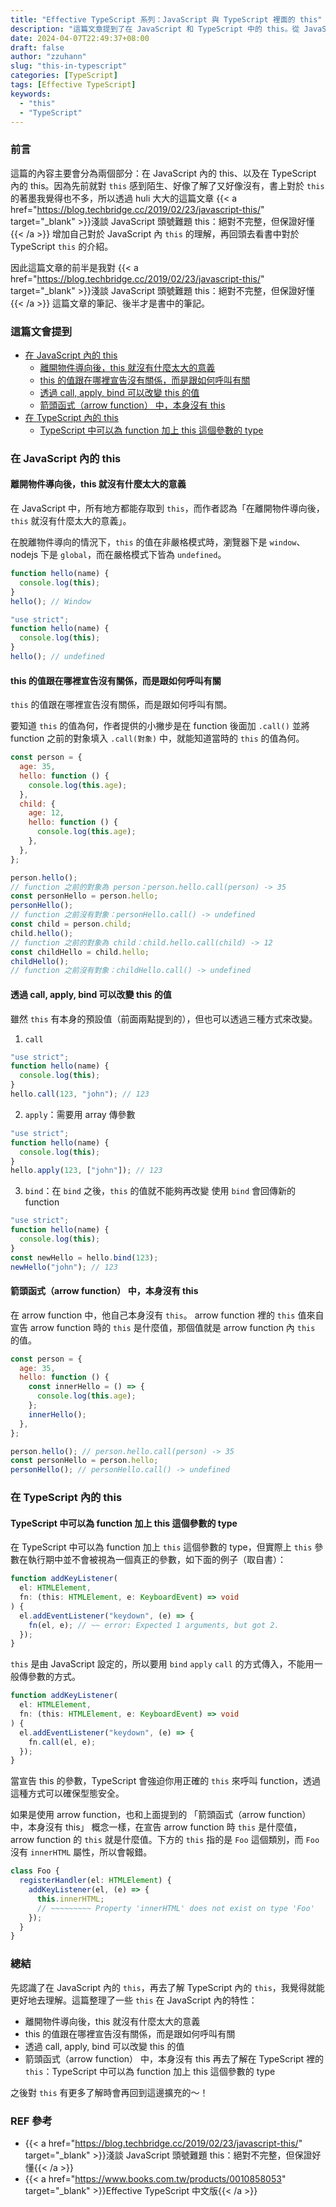 ```yaml
---
title: "Effective TypeScript 系列：JavaScript 與 TypeScript 裡面的 this"
description: "這篇文章提到了在 JavaScript 和 TypeScript 中的 this。從 JavaScript 的角度出發，討論了 this 的概念，再到 TypeScript 的 this，介紹如何為 function 加上 this 參數的型別。"
date: 2024-04-07T22:49:37+08:00
draft: false
author: "zzuhann"
slug: "this-in-typescript"
categories: [TypeScript]
tags: [Effective TypeScript]
keywords:
  - "this"
  - "TypeScript"
---
```


### 前言

這篇的內容主要會分為兩個部分：在 JavaScript 內的 this、以及在 TypeScript 內的 this。因為先前就對 `this` 感到陌生、好像了解了又好像沒有，書上對於 `this` 的著墨我覺得也不多，所以透過 huli 大大的這篇文章 {{< a href="https://blog.techbridge.cc/2019/02/23/javascript-this/" target="_blank" >}}淺談 JavaScript 頭號難題 this：絕對不完整，但保證好懂{{< /a >}} 增加自己對於 JavaScript 內 `this` 的理解，再回頭去看書中對於 TypeScript `this` 的介紹。

因此這篇文章的前半是我對 {{< a href="https://blog.techbridge.cc/2019/02/23/javascript-this/" target="_blank" >}}淺談 JavaScript 頭號難題 this：絕對不完整，但保證好懂{{< /a >}} 這篇文章的筆記、後半才是書中的筆記。

### 這篇文會提到

- [在 JavaScript 內的 this](#在-javascript-內的-this)
  - [離開物件導向後，this 就沒有什麼太大的意義](#離開物件導向後this-就沒有什麼太大的意義)
  - [this 的值跟在哪裡宣告沒有關係，而是跟如何呼叫有關](#this-的值跟在哪裡宣告沒有關係而是跟如何呼叫有關)
  - [透過 call, apply, bind 可以改變 this 的值](#透過-call-apply-bind-可以改變-this-的值)
  - [箭頭函式（arrow function） 中，本身沒有 this](#箭頭函式arrow-function-中本身沒有-this)
- [在 TypeScript 內的 this](#在-typescript-內的-this)
  - [TypeScript 中可以為 function 加上 this 這個參數的 type](#typescript-中可以為-function-加上-this-這個參數的-type)

### 在 JavaScript 內的 this

#### 離開物件導向後，this 就沒有什麼太大的意義

在 JavaScript 中，所有地方都能存取到 `this`，而作者認為「在離開物件導向後，`this` 就沒有什麼太大的意義」。

在脫離物件導向的情況下，`this` 的值在非嚴格模式時，瀏覽器下是 `window`、nodejs 下是 `global`，而在嚴格模式下皆為 `undefined`。

```js
function hello(name) {
  console.log(this);
}
hello(); // Window
```

```js
"use strict";
function hello(name) {
  console.log(this);
}
hello(); // undefined
```

#### this 的值跟在哪裡宣告沒有關係，而是跟如何呼叫有關

`this` 的值跟在哪裡宣告沒有關係，而是跟如何呼叫有關。

要知道 `this` 的值為何，作者提供的小撇步是在 function 後面加 `.call()` 並將 function 之前的對象填入 `.call(對象)` 中，就能知道當時的 `this` 的值為何。

```js
const person = {
  age: 35,
  hello: function () {
    console.log(this.age);
  },
  child: {
    age: 12,
    hello: function () {
      console.log(this.age);
    },
  },
};

person.hello();
// function 之前的對象為 person：person.hello.call(person) -> 35
const personHello = person.hello;
personHello();
// function 之前沒有對象：personHello.call() -> undefined
const child = person.child;
child.hello();
// function 之前的對象為 child：child.hello.call(child) -> 12
const childHello = child.hello;
childHello();
// function 之前沒有對象：childHello.call() -> undefined
```

#### 透過 call, apply, bind 可以改變 this 的值

雖然 `this` 有本身的預設值（前面兩點提到的），但也可以透過三種方式來改變。

1. `call`

```js
"use strict";
function hello(name) {
  console.log(this);
}
hello.call(123, "john"); // 123
```

2. `apply`：需要用 array 傳參數

```js
"use strict";
function hello(name) {
  console.log(this);
}
hello.apply(123, ["john"]); // 123
```

3. `bind`：在 `bind` 之後，`this` 的值就不能夠再改變
   使用 `bind` 會回傳新的 function

```js
"use strict";
function hello(name) {
  console.log(this);
}
const newHello = hello.bind(123);
newHello("john"); // 123
```

#### 箭頭函式（arrow function） 中，本身沒有 this

在 arrow function 中，他自己本身沒有 `this`。
arrow function 裡的 `this` 值來自宣告 arrow function 時的 `this` 是什麼值，那個值就是 arrow function 內 `this` 的值。

```js
const person = {
  age: 35,
  hello: function () {
    const innerHello = () => {
      console.log(this.age);
    };
    innerHello();
  },
};

person.hello(); // person.hello.call(person) -> 35
const personHello = person.hello;
personHello(); // personHello.call() -> undefined
```

### 在 TypeScript 內的 this

#### TypeScript 中可以為 function 加上 this 這個參數的 type

在 TypeScript 中可以為 function 加上 `this` 這個參數的 type，但實際上 `this` 參數在執行期中並不會被視為一個真正的參數，如下面的例子（取自書）：

```ts
function addKeyListener(
  el: HTMLElement,
  fn: (this: HTMLElement, e: KeyboardEvent) => void
) {
  el.addEventListener("keydown", (e) => {
    fn(el, e); // ~~ error: Expected 1 arguments, but got 2.
  });
}
```

`this` 是由 JavaScript 設定的，所以要用 `bind` `apply` `call` 的方式傳入，不能用一般傳參數的方式。

```ts
function addKeyListener(
  el: HTMLElement,
  fn: (this: HTMLElement, e: KeyboardEvent) => void
) {
  el.addEventListener("keydown", (e) => {
    fn.call(el, e);
  });
}
```

當宣告 this 的參數，TypeScript 會強迫你用正確的 `this` 來呼叫 function，透過這種方式可以確保型態安全。

如果是使用 arrow function，也和上面提到的 「箭頭函式（arrow function） 中，本身沒有 this」 概念一樣，在宣告 arrow function 時 `this` 是什麼值，arrow function 的 `this` 就是什麼值。下方的 `this` 指的是 `Foo` 這個類別，而 `Foo` 沒有 `innerHTML` 屬性，所以會報錯。

```ts
class Foo {
  registerHandler(el: HTMLElement) {
    addKeyListener(el, (e) => {
      this.innerHTML;
      // ~~~~~~~~~ Property 'innerHTML' does not exist on type 'Foo'
    });
  }
}
```

### 總結

先認識了在 JavaScript 內的 `this`，再去了解 TypeScript 內的 `this`，我覺得就能更好地去理解。這篇整理了一些 `this` 在 JavaScript 內的特性：

- 離開物件導向後，this 就沒有什麼太大的意義
- this 的值跟在哪裡宣告沒有關係，而是跟如何呼叫有關
- 透過 call, apply, bind 可以改變 this 的值
- 箭頭函式（arrow function） 中，本身沒有 this
  再去了解在 TypeScript 裡的 `this`：TypeScript 中可以為 function 加上 this 這個參數的 type

之後對 `this` 有更多了解時會再回到這邊擴充的～！

### REF 參考

- {{< a href="https://blog.techbridge.cc/2019/02/23/javascript-this/" target="_blank" >}}淺談 JavaScript 頭號難題 this：絕對不完整，但保證好懂{{< /a >}}
- {{< a href="https://www.books.com.tw/products/0010858053" target="_blank" >}}Effective TypeScript 中文版{{< /a >}}
